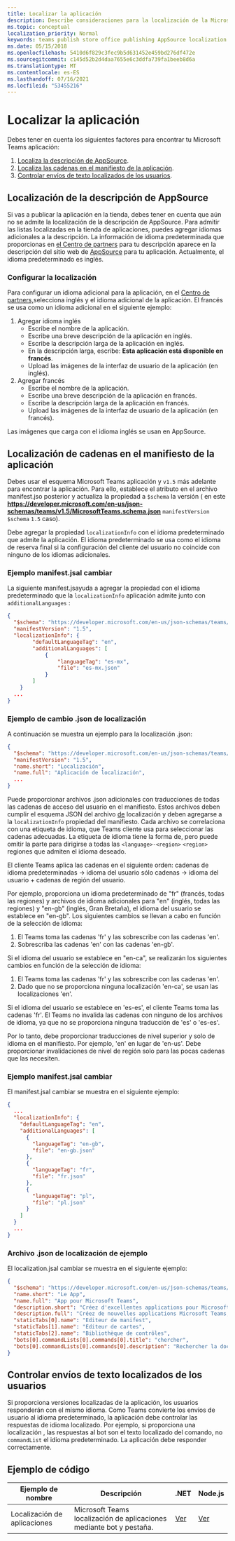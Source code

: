 ```yaml
---
title: Localizar la aplicación
description: Describe consideraciones para la localización de la Microsoft Teams aplicación.
ms.topic: conceptual
localization_priority: Normal
keywords: teams publish store office publishing AppSource localization language
ms.date: 05/15/2018
ms.openlocfilehash: 5410d6f829c3fec9b5d631452e459bd276df472e
ms.sourcegitcommit: c145d52b2d4daa7655e6c3ddfa739fa1beeb8d6a
ms.translationtype: MT
ms.contentlocale: es-ES
ms.lasthandoff: 07/16/2021
ms.locfileid: "53455216"
---
```

# <a name="localize-your-app"></a>Localizar la aplicación

Debes tener en cuenta los siguientes factores para encontrar tu Microsoft Teams aplicación:

1. [Localiza la descripción de AppSource](#localize-your-appsource-listing).
1. [Localiza las cadenas en el manifiesto de la aplicación](#localize-strings-in-your-app-manifest). 
1. [Controlar envíos de texto localizados de los usuarios](#handle-localized-text-submissions-from-your-users).

## <a name="localize-your-appsource-listing"></a>Localización de la descripción de AppSource

Si vas a publicar la aplicación en la tienda, debes tener en cuenta que aún no se admite la localización de la descripción de AppSource. Para admitir las listas localizadas en la tienda de aplicaciones, puedes agregar idiomas adicionales a la descripción. La información de idioma predeterminada que proporcionas en [el Centro de partners](/office/dev/store/submit-to-appsource-via-partner-center) para tu descripción aparece en la descripción del sitio web de [AppSource](https://appsource.microsoft.com/marketplace/apps?product=office%3Bteams&page=1 "AppSource es un lugar para todas las necesidades de su equipo. reunir todo, incluidos chats, reuniones, llamadas, archivos y herramientas para permitir un trabajo en equipo más productivo.") para tu aplicación. Actualmente, el idioma predeterminado es inglés.

### <a name="configure-localization"></a>Configurar la localización

Para configurar un idioma adicional para la aplicación, en el [Centro de partners,](/office/dev/store/submit-to-appsource-via-partner-center)selecciona inglés y el idioma adicional de la aplicación. El francés se usa como un idioma adicional en el siguiente ejemplo:

1. Agregar idioma inglés
    * Escribe el nombre de la aplicación.
    * Escribe una breve descripción de la aplicación en inglés.
    * Escribe la descripción larga de la aplicación en inglés.
    * En la descripción larga, escribe: **Esta aplicación está disponible en francés**.
    * Upload las imágenes de la interfaz de usuario de la aplicación (en inglés).
2. Agregar francés
    * Escribe el nombre de la aplicación.
    * Escribe una breve descripción de la aplicación en francés.
    * Escribe la descripción larga de la aplicación en francés.
    * Upload las imágenes de la interfaz de usuario de la aplicación (en francés).

Las imágenes que carga con el idioma inglés se usan en AppSource.

## <a name="localize-strings-in-your-app-manifest"></a>Localización de cadenas en el manifiesto de la aplicación

Debes usar el esquema Microsoft Teams aplicación y `v1.5` más adelante para encontrar la aplicación. Para ello, establece el atributo en el archivo manifest.jso posterior y actualiza la propiedad a `$schema` la versión ( en este **https://developer.microsoft.com/en-us/json-schemas/teams/v1.5/MicrosoftTeams.schema.json** `manifestVersion` `$schema` `1.5` caso). 

Debe agregar la propiedad `localizationInfo` con el idioma predeterminado que admite la aplicación. El idioma predeterminado se usa como el idioma de reserva final si la configuración del cliente del usuario no coincide con ninguno de los idiomas adicionales.

### <a name="example-manifestjson-change"></a>Ejemplo manifest.jsal cambiar

La siguiente manifest.jsayuda a agregar la propiedad con el idioma predeterminado que la `localizationInfo` aplicación admite junto con `additionalLanguages` :

```json
{
  "$schema": "https://developer.microsoft.com/en-us/json-schemas/teams/v1.5/MicrosoftTeams.schema.json",
  "manifestVersion": "1.5",
  "localizationInfo": {
        "defaultLanguageTag": "en",
        "additionalLanguages": [
            {
                "languageTag": "es-mx",
                "file": "es-mx.json"
            }
        ]
    }
  ...
}
```

### <a name="example-localization-json-change"></a>Ejemplo de cambio .json de localización

A continuación se muestra un ejemplo para la localización .json:

```json
{
  "$schema": "https://developer.microsoft.com/en-us/json-schemas/teams/v1.5/MicrosoftTeams.Localization.schema.json",
  "manifestVersion": "1.5",
  "name.short": "Localización",
  "name.full": "Aplicación de localización",
  ...
}
```


Puede proporcionar archivos .json adicionales con traducciones de todas las cadenas de acceso del usuario en el manifiesto. Estos archivos deben cumplir el esquema JSON del archivo [de](../../resources/schema/localization-schema.md) localización y deben agregarse a la `localizationInfo` propiedad del manifiesto. Cada archivo se correlaciona con una etiqueta de idioma, que Teams cliente usa para seleccionar las cadenas adecuadas. La etiqueta de idioma tiene la forma de, pero puede omitir la parte para dirigirse a todas las `<language>-<region>` `<region>` regiones que admiten el idioma deseado.

El cliente Teams aplica las cadenas en el siguiente orden: cadenas de idioma predeterminadas -> idioma del usuario sólo cadenas -> idioma del usuario + cadenas de región del usuario.

Por ejemplo, proporciona un idioma predeterminado de "fr" (francés, todas las regiones) y archivos de idioma adicionales para "en" (inglés, todas las regiones) y "en-gb" (inglés, Gran Bretaña), el idioma del usuario se establece en "en-gb". Los siguientes cambios se llevan a cabo en función de la selección de idioma:

1. El Teams toma las cadenas 'fr' y las sobrescribe con las cadenas 'en'.
1. Sobrescriba las cadenas 'en' con las cadenas 'en-gb'.

Si el idioma del usuario se establece en "en-ca", se realizarán los siguientes cambios en función de la selección de idioma: 

1. El Teams toma las cadenas 'fr' y las sobrescribe con las cadenas 'en'.
1. Dado que no se proporciona ninguna localización 'en-ca', se usan las localizaciones 'en'.

Si el idioma del usuario se establece en 'es-es', el cliente Teams toma las cadenas 'fr'. El Teams no invalida las cadenas con ninguno de los archivos de idioma, ya que no se proporciona ninguna traducción de 'es' o 'es-es'.

Por lo tanto, debe proporcionar traducciones de nivel superior y solo de idioma en el manifiesto. Por ejemplo, 'en' en lugar de 'en-us'. Debe proporcionar invalidaciones de nivel de región solo para las pocas cadenas que las necesiten. 

### <a name="example-manifestjson-change"></a>Ejemplo manifest.jsal cambiar

El manifest.jsal cambiar se muestra en el siguiente ejemplo:

```json
{
  ...
  "localizationInfo": {
    "defaultLanguageTag": "en",
    "additionalLanguages": [
      {
        "languageTag": "en-gb",
        "file": "en-gb.json"
      },
      {
        "languageTag": "fr",
        "file": "fr.json"
      },
      {
        "languageTag": "pl",
        "file": "pl.json"
      }
    ]
  }
  ...
}
```

### <a name="example-localization-json-file"></a>Archivo .json de localización de ejemplo

 El localization.jsal cambiar se muestra en el siguiente ejemplo:

```json
{
  "$schema": "https://developer.microsoft.com/en-us/json-schemas/teams/v1.8/MicrosoftTeams.Localization.schema.json",
  "name.short": "Le App",
  "name.full": "App pour Microsoft Teams",
  "description.short": "Créez d'excellentes applications pour Microsoft Teams avec App.",
  "description.full": "Créez de nouvelles applications Microsoft Teams, concevez et prévisualisez des cartes bot, et explorez la documentation avec App.",
  "staticTabs[0].name": "Editeur de manifest",
  "staticTabs[1].name": "Editeur de cartes",
  "staticTabs[2].name": "Bibliothèque de contrôles",
  "bots[0].commandLists[0].commands[0].title": "chercher",
  "bots[0].commandLists[0].commands[0].description": "Rechercher la documentation Teams pertinente"
}
```

## <a name="handle-localized-text-submissions-from-your-users"></a>Controlar envíos de texto localizados de los usuarios

Si proporciona versiones localizadas de la aplicación, los usuarios responderán con el mismo idioma. Como Teams convierte los envíos de usuario al idioma predeterminado, la aplicación debe controlar las respuestas de idioma localizado. Por ejemplo, si proporciona una localización , las respuestas al bot son el texto localizado del comando, no `commandList` el idioma predeterminado. La aplicación debe responder correctamente.

## <a name="code-sample"></a>Ejemplo de código

| Ejemplo de nombre | Descripción | .NET | Node.js |
|-------------|-------------|------|------|
| Localización de aplicaciones | Microsoft Teams localización de aplicaciones mediante bot y pestaña. | [Ver](https://github.com/OfficeDev/Microsoft-Teams-Samples/tree/main/samples/app-localization/csharp) |[Ver](https://github.com/OfficeDev/Microsoft-Teams-Samples/tree/main/samples/app-localization/nodejs) |

